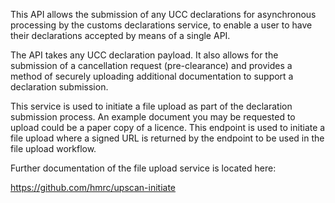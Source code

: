 This API allows the submission of any UCC declarations for asynchronous processing by the customs declarations service, to enable a user to have their declarations accepted by means of a single API.

The API takes any UCC declaration payload. It also allows for the submission of a cancellation request (pre-clearance) and provides a method of securely uploading additional documentation to support a declaration submission.

This service is used to initiate a file upload as part of the declaration submission process.  An example document you may be requested to upload could be a paper copy of a licence. This endpoint is used to initiate a file upload where a signed URL is returned by the endpoint to be used in the file upload workflow. 

Further documentation of the file upload service is located here:

https://github.com/hmrc/upscan-initiate